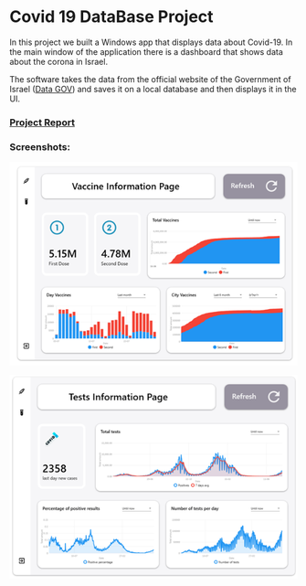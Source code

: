 # Covid 19 DataBase Project

In this project we built a Windows app that displays data about Covid-19. In the main window of the application there is a dashboard that shows data about the corona in Israel.

The software takes the data from the official website of the Government of Israel ([Data GOV](https://info.data.gov.il/datagov/home/)) and saves it on a local database and then displays it in the UI.


### [Project Report](https://github.com/Y-B-Class-Projects/Covid-19-DB-Project/blob/master/Covid-19%20DataBase%20Project/github/%D7%93%D7%95%D7%97%20%D7%A1%D7%95%D7%A4%D7%99.pdf)



### Screenshots:


![alt text](https://github.com/Y-B-Class-Projects/Covid-19-DB-Project/blob/master/Covid-19%20DataBase%20Project/github/Vaccinse.png?raw=true)


![alt text](https://github.com/Y-B-Class-Projects/Covid-19-DB-Project/blob/master/Covid-19%20DataBase%20Project/github/tests.png?raw=true)





